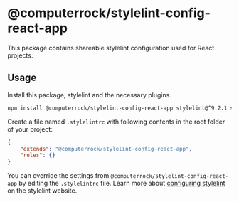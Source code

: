 # @computerrock/stylelint-config-react-app

This package contains shareable stylelint configuration used for React projects. 

## Usage

Install this package, stylelint and the necessary plugins.

```sh
npm install @computerrock/stylelint-config-react-app stylelint@^9.2.1 stylelint-webpack-plugin@^0.10.5 stylelint-scss@^3.1.0 stylelint-selector-bem-pattern@^2.0.0
```

Create a file named `.stylelintrc` with following contents in the root folder of your project:

```json
{
    "extends": "@computerrock/stylelint-config-react-app",
    "rules": {}
}
```

You can override the settings from `@computerrock/stylelint-config-react-app` by editing the `.stylelintrc` file. Learn more about [configuring stylelint](https://stylelint.io/user-guide/configuration/) on the stylelint website.
